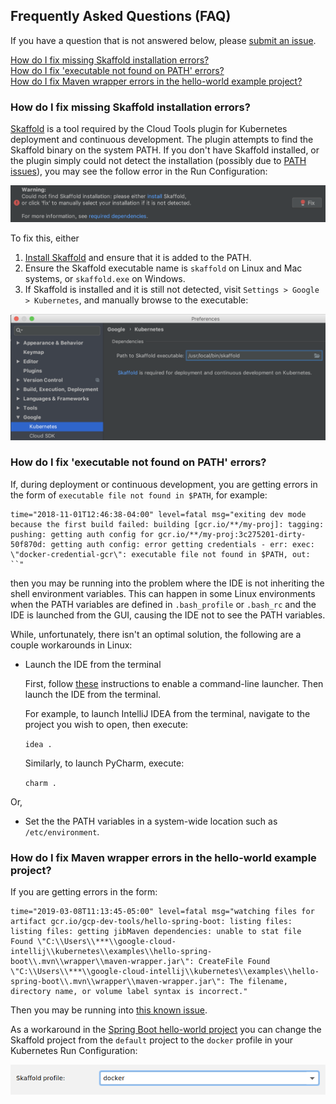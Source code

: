 ## Frequently Asked Questions (FAQ)

If you have a question that is not answered below, please [submit an issue](https://github.com/GoogleCloudPlatform/google-cloud-intellij/issues).

[How do I fix missing Skaffold installation errors?](#how-do-i-fix-missing-skaffold-installation-errors)\
[How do I fix 'executable not found on PATH' errors?](#how-do-i-fix-executable-not-found-on-path-errors)\
[How do I fix Maven wrapper errors in the hello-world example project?](#how-do-i-fix-maven-wrapper-errors-in-the-hello-world-example-project)


### How do I fix missing Skaffold installation errors? 

[Skaffold](https://skaffold.dev/) is a tool required by the Cloud Tools plugin for Kubernetes 
deployment and continuous development. The plugin attempts to find the Skaffold binary on the system 
PATH. If you don't have Skaffold installed, or the plugin simply could not detect the installation 
(possibly due to [PATH issues](#how-do-i-fix-executable-not-found-on-path-errors)), you may see the 
follow error in the Run Configuration:

<img src="images/missing-skaffold-warning.png" alt="missing-skaffold-warning" width="700"/>

To fix this, either
1) [Install Skaffold](https://skaffold.dev/docs/getting-started/#installing-skaffold) and ensure that it is added to the PATH.
2) Ensure the Skaffold executable name is `skaffold` on Linux and Mac systems, or `skaffold.exe` on Windows.
3) If Skaffold is installed and it is still not detected, visit `Settings > Google > Kubernetes`, 
and manually browse to the executable:

<img src="images/skaffold-manual-select.png" alt="skaffold-manual-select" width="700"/>

### How do I fix 'executable not found on PATH' errors?

If, during deployment or continuous development, you are getting errors in the form of 
`executable file not found in $PATH`, for example:
```
time="2018-11-01T12:46:38-04:00" level=fatal msg="exiting dev mode because the first build failed: building [gcr.io/**/my-proj]: tagging: pushing: getting auth config for gcr.io/**/my-proj:3c275201-dirty-50f870d: getting auth config: error getting credentials - err: exec: \"docker-credential-gcr\": executable file not found in $PATH, out: ``"
```

then you may be running into the problem where the IDE is not inheriting the shell environment variables. 
This can happen in some Linux environments when the PATH variables are defined in `.bash_profile` or `.bash_rc`
and the IDE is launched from the GUI, causing the IDE not to see the PATH variables.

While, unfortunately, there isn't an optimal solution, the following are a couple workarounds in Linux: 

- Launch the IDE from the terminal

   First, follow [these](https://www.jetbrains.com/help/idea/working-with-the-ide-features-from-command-line.html)
   instructions to enable a command-line launcher. Then launch the IDE from the terminal.

   For example, to launch IntelliJ IDEA from the terminal, navigate to the project you 
   wish to open, then execute:

   `idea .`

   Similarly, to launch PyCharm, execute:

   `charm .`

Or,
- Set the the PATH variables in a system-wide location such as `/etc/environment`.

### How do I fix Maven wrapper errors in the hello-world example project?

If you are getting errors in the form:

```
time="2019-03-08T11:13:45-05:00" level=fatal msg="watching files for artifact gcr.io/gcp-dev-tools/hello-spring-boot: listing files: 
listing files: getting jibMaven dependencies: unable to stat file Found \"C:\\Users\\***\\google-cloud-intellij\\kubernetes\\examples\\hello-spring-boot\\.mvn\\wrapper\\maven-wrapper.jar\": CreateFile Found \"C:\\Users\\***\\google-cloud-intellij\\kubernetes\\examples\\hello-spring-boot\\.mvn\\wrapper\\maven-wrapper.jar\": The filename, directory name, or volume label syntax is incorrect."
```

Then you may be running into [this known issue](https://github.com/GoogleCloudPlatform/google-cloud-intellij/issues/2427).

As a workaround in the [Spring Boot hello-world project](https://github.com/GoogleCloudPlatform/google-cloud-intellij/tree/master/kubernetes/examples/hello-spring-boot) 
you can change the Skaffold project from the `default` project to the `docker` profile in your Kubernetes Run Configuration:

<img src="images/docker-skaffold-profile.png" alt="docker skaffold profile" width="550"/>
